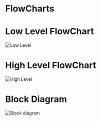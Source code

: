 # FlowCharts #
# Low Level FlowChart
![Low Level](https://user-images.githubusercontent.com/102293784/168420387-14f9e787-8a43-4576-8367-6b26a79ce63d.JPG)

# High Level FlowChart
![High Level](https://user-images.githubusercontent.com/102293784/168420438-eb18dd53-4d9c-473d-a785-c8411fddfa36.jpeg)

# Block Diagram 
![Block diagram](https://user-images.githubusercontent.com/102293784/168470290-0269815b-246b-464e-ad74-3743febe3c71.JPG)
